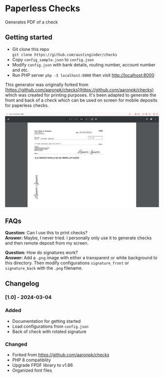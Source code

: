 Paperless Checks
======

Generates PDF of a check

## Getting started

- Git clone this repo <br />`git clone https://github.com/austinginder/checks`
- Copy `config_sample.json` to `config.json`
- Modify `config.json` with bank details, routing number, account number and etc.
- Run PHP server `php -S localhost:8000` then visit [http://localhost:8000](http://localhost:8000)

This generator was originally forked from [https://github.com/aaronpk/checks](https://github.com/aaronpk/checks) which was created for printing purposes. It's been adapted to generate the front and back of a check which can be used on screen for mobile deposits for paperless checks.

![Screenshot](screenshot.webp?raw=true)

## FAQs

**Question:** Can I use this to print checks?<br />
**Answer:** Maybe, I never tried. I personally only use it to generate checks and then remote deposit from my screen.

**Question:** How do signatures work?<br />
**Answer:** Add a `.png` image with either a transparent or white background to this directory. Then modify configurations `signature_front` or `signature_back` with the `.png` filename.

## Changelog

### [1.0] - 2024-03-04
### Added
- Documentation for getting started
- Load configurations from `config.json`
- Back of check with rotated signature

### Changed
- Forked from https://github.com/aaronpk/checks
- PHP 8 compatiblity
- Upgrade FPDF library to v1.86
- Organized font files
